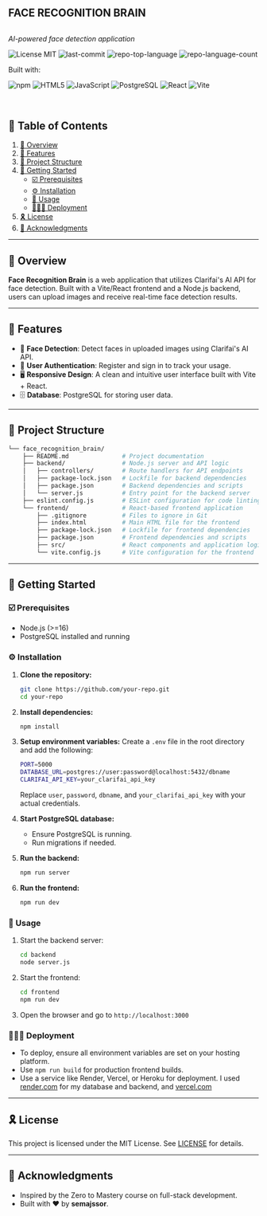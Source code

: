 <div align="left">
    <div style="display: inline-block;">
        <h2 style="display: inline-block; vertical-align: middle; margin-top: 0;">FACE RECOGNITION BRAIN</h2>
        <p><em>AI-powered face detection application</em></p>
        
   <p>
	<img src="https://img.shields.io/badge/License-MIT-blueviolet?style=plastic&logo=opensourceinitiative&logoColor=white" alt="License MIT">
	<img src="https://img.shields.io/github/last-commit/semajssor/face_recognition_brain?style=plastic&logo=git&logoColor=white&color=blueviolet" alt="last-commit">
	<img src="https://img.shields.io/github/languages/top/semajssor/face_recognition_brain?style=plastic&color=blueviolet" alt="repo-top-language">
	<img src="https://img.shields.io/github/languages/count/semajssor/face_recognition_brain?style=plastic&color=blueviolet" alt="repo-language-count">
</p>
        <p>Built with:</p>
        <p>
	<img src="https://img.shields.io/badge/npm-CB3837.svg?style=plastic&logo=npm&logoColor=white" alt="npm">
<img src="https://img.shields.io/badge/HTML5-E34F26.svg?style=plastic&logo=HTML5&logoColor=white" alt="HTML5">
<img src="https://img.shields.io/badge/JavaScript-F7DF1E.svg?style=plastic&logo=JavaScript&logoColor=black" alt="JavaScript">
<img src="https://img.shields.io/badge/PostgreSQL-316192.svg?style=plastic&logo=postgresql&logoColor=white" alt="PostgreSQL">
<img src="https://img.shields.io/badge/React-61DAFB.svg?style=plastic&logo=react&logoColor=black" alt="React">
<img src="https://img.shields.io/badge/Vite-646CFF.svg?style=plastic&logo=vite&logoColor=white" alt="Vite">
   
</p>
    </div>
</div>
<br clear="left"/>

## 🔗 Table of Contents

1. [📍 Overview](#-overview)
2. [👾 Features](#-features)
3. [📁 Project Structure](#-project-structure)
4. [🚀 Getting Started](#-getting-started)
   - [☑️ Prerequisites](#-prerequisites)
   - [⚙️ Installation](#-installation)
   - [🤖 Usage](#-usage)
   - [🧑🏻‍💻 Deployment](#-deployment)
5. [🎗 License](#-license)
6. [🙌 Acknowledgments](#-acknowledgments)

---

## 📍 Overview

**Face Recognition Brain** is a web application that utilizes Clarifai's AI API for face detection. Built with a Vite/React frontend and a Node.js backend, users can upload images and receive real-time face detection results.

---

## 👾 Features

- 🎯 **Face Detection**: Detect faces in uploaded images using Clarifai's AI API.
- 🔐 **User Authentication**: Register and sign in to track your usage.
- 🖥️ **Responsive Design**: A clean and intuitive user interface built with Vite + React.
- 🗄️ **Database**: PostgreSQL for storing user data.

---

## 📁 Project Structure

```sh
└── face_recognition_brain/
    ├── README.md               # Project documentation
    ├── backend/                # Node.js server and API logic
    │   ├── controllers/        # Route handlers for API endpoints
    │   ├── package-lock.json   # Lockfile for backend dependencies
    │   ├── package.json        # Backend dependencies and scripts
    │   └── server.js           # Entry point for the backend server
    ├── eslint.config.js        # ESLint configuration for code linting
    └── frontend/               # React-based frontend application
        ├── .gitignore          # Files to ignore in Git
        ├── index.html          # Main HTML file for the frontend
        ├── package-lock.json   # Lockfile for frontend dependencies
        ├── package.json        # Frontend dependencies and scripts
        ├── src/                # React components and application logic
        └── vite.config.js      # Vite configuration for the frontend
```

---

## 🚀 Getting Started

### ☑️ Prerequisites
- Node.js (>=16)
- PostgreSQL installed and running

### ⚙️ Installation

1. **Clone the repository:**
   ```sh
   git clone https://github.com/your-repo.git
   cd your-repo
   ```
2. **Install dependencies:**
   ```sh
   npm install
   ```
3. **Setup environment variables:**
   Create a `.env` file in the root directory and add the following:
   ```sh
   PORT=5000
   DATABASE_URL=postgres://user:password@localhost:5432/dbname
   CLARIFAI_API_KEY=your_clarifai_api_key
   ```
   Replace `user`, `password`, `dbname`, and `your_clarifai_api_key` with your actual credentials.

4. **Start PostgreSQL database:**
   - Ensure PostgreSQL is running.
   - Run migrations if needed.

5. **Run the backend:**
   ```sh
   npm run server
   ```
6. **Run the frontend:**
   ```sh
   npm run dev
   ```

### 🤖 Usage

1. Start the backend server:
   ```sh
   cd backend
   node server.js
   ```
2. Start the frontend:
   ```sh
   cd frontend
   npm run dev
   ```
3. Open the browser and go to `http://localhost:3000`

### 🧑🏻‍💻 Deployment

- To deploy, ensure all environment variables are set on your hosting platform.
- Use `npm run build` for production frontend builds.
- Use a service like Render, Vercel, or Heroku for deployment. I used [render.com](https://render.com/) for my database and backend, and [vercel.com](https://vercel.com/)

---

## 🎗 License

This project is licensed under the MIT License. See [LICENSE](https://choosealicense.com/licenses/) for details.

---

## 🙌 Acknowledgments

- Inspired by the Zero to Mastery course on full-stack development.
- Built with ❤️ by **semajssor**.
